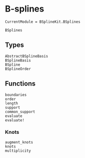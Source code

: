 # B-splines

```@meta
CurrentModule = BSplineKit.BSplines
```

```@docs
BSplines
```

## Types

```@docs
AbstractBSplineBasis
BSplineBasis
BSpline
BSplineOrder
```

## Functions

```@docs
boundaries
order
length
support
common_support
evaluate
evaluate!
```

### Knots

```@docs
augment_knots
knots
multiplicity
```
